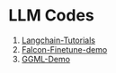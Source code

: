 # LLM Codes
1. [Langchain-Tutorials](https://github.com/SharathHebbar/LLM/tree/main/Langchain-Tutorials)
2. [Falcon-Finetune-demo](https://github.com/SharathHebbar/LLM/tree/main/Falcon-finetune-demo)
3. [GGML-Demo](https://github.com/SharathHebbar/LLM/tree/main/GGML-demo)